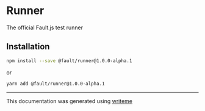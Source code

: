 # Runner

The official Fault.js test runner

## Installation

```bash
npm install --save @fault/runner@1.0.0-alpha.1
```
or
```bash
yarn add @fault/runner@1.0.0-alpha.1
```

---
This documentation was generated using [writeme](https://www.npmjs.com/package/@writeme/core)
